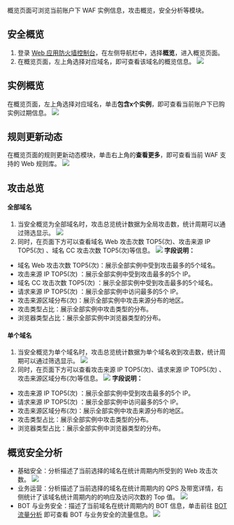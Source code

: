 概览页面可浏览当前账户下 WAF 实例信息，攻击概览，安全分析等模块。

## 安全概览
1. 登录 [Web 应用防火墙控制台](https://console.cloud.tencent.com/guanjia/tea-overview)，在左侧导航栏中，选择**概览**，进入概览页面。
2. 在概览页面，左上角选择对应域名，即可查看该域名的概览信息。
![](https://qcloudimg.tencent-cloud.cn/raw/ff5e3e4facaa753538bdbc492561e73c.png)

## 实例概览
在概览页面，左上角选择对应域名，单击**包含x个实例**，即可查看当前账户下已购实例过期信息。
 ![](https://qcloudimg.tencent-cloud.cn/raw/43ea1457f33fb2f14702a3df152af1eb.png)

## 规则更新动态
在概览页面的规则更新动态模块，单击右上角的**查看更多**，即可查看当前 WAF 支持的 Web 规则库。
![](https://qcloudimg.tencent-cloud.cn/raw/37374f11b2a3d53f1b80d81c7ecf3bfb.png)


## 攻击总览
#### 全部域名
1. 当安全概览为全部域名时，攻击总览统计数据为全局攻击数，统计周期可以通过筛选显示。
![](https://qcloudimg.tencent-cloud.cn/raw/fb8c9e85fa7f35dbff88152c01500f32.png)
2. 同时，在页面下方可以查看域名 Web 攻击次数 TOP5(次)、攻击来源 IP TOP5(次) 、域名 CC 攻击次数 TOP5(次)等信息。
![](https://qcloudimg.tencent-cloud.cn/raw/f43b63d956ead11882df34ef77303051.png)
**字段说明：**
 - 域名 Web 攻击次数 TOP5(次)：展示全部实例中受到攻击最多的5个域名。
 - 攻击来源 IP TOP5(次) ：展示全部实例中受到攻击最多的5个 IP。
 - 域名 CC 攻击次数 TOP5(次) ：展示全部实例中受到攻击最多的5个域名。
 - 请求来源 IP TOP5(次) ：展示全部实例中访问最多的5个 IP。
 - 攻击来源区域分布(次)：展示全部实例中攻击来源分布的地区。
 - 攻击类型占比：展示全部实例中攻击类型的分布。
 - 浏览器类型占比：展示全部实例中浏览器类型的分布。



#### 单个域名
1. 当安全概览为单个域名时，攻击总览统计数据为单个域名收到攻击数，统计周期可以通过筛选显示。
![](https://qcloudimg.tencent-cloud.cn/raw/245c232a1cbb17442cdc65f6e2d23221.png)
2. 同时，在页面下方可以查看攻击来源 IP TOP5(次)、请求来源 IP TOP5(次) 、攻击来源区域分布(次)等信息。
![](https://qcloudimg.tencent-cloud.cn/raw/3478d1370d38672e5c29bcf548a5826c.png)
**字段说明：**
 - 攻击来源 IP TOP5(次) ：展示全部实例中受到攻击最多的5个 IP。
 - 请求来源 IP TOP5(次) ：展示全部实例中访问最多的5个 IP。
 - 攻击来源区域分布(次)：展示全部实例中攻击来源分布的地区。
 - 攻击类型占比：展示全部实例中攻击类型的分布。
 - 浏览器类型占比：展示全部实例中浏览器类型的分布。

## 概览安全分析
- 基础安全：分析描述了当前选择的域名在统计周期内所受到的 Web 攻击次数。
![](https://qcloudimg.tencent-cloud.cn/raw/b57e73358239c76a71f824dd4370cac9.png)
- 业务运营：分析描述了当前选择的域名在统计周期内的 QPS 及带宽详情，右侧统计了该域名统计周期内的的响应及访问次数的 Top 值。
![](https://qcloudimg.tencent-cloud.cn/raw/fa8348999b728bbf18dac830e339b784.png)
- BOT 与业务安全：描述了当前域名在统计周期内的 BOT 信息，单击前往 [BOT流量分析](https://console.cloud.tencent.com/guanjia/tea-flowanalysis) 即可查看 BOT 与业务安全的流量信息。
![](https://qcloudimg.tencent-cloud.cn/raw/0b0960b826e863102a79da73749f449e.png)
